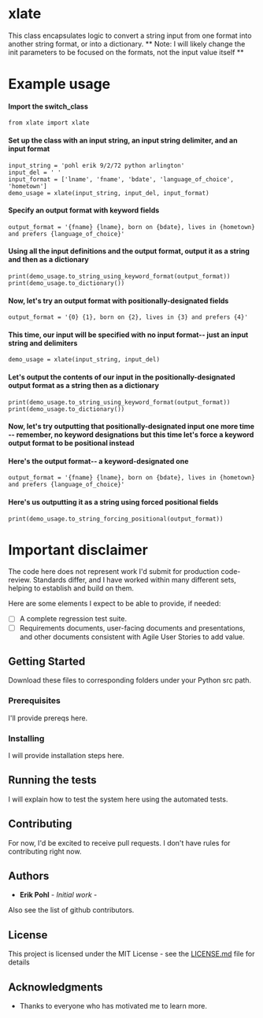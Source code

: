 # xlate


This class encapsulates logic to convert a string input from one format into another string format, or into a dictionary.
** Note: I will likely change the init parameters to be focused on the formats, not the input value itself **

# Example usage

#### Import the switch_class
```
from xlate import xlate
```

#### Set up the class with an input string, an input string delimiter, and an input format
```
input_string = 'pohl erik 9/2/72 python arlington'
input_del = ' '
input_format = ['lname', 'fname', 'bdate', 'language_of_choice', 'hometown']
demo_usage = xlate(input_string, input_del, input_format)
```

#### Specify an output format with keyword fields
````
output_format = '{fname} {lname}, born on {bdate}, lives in {hometown} and prefers {language_of_choice}'
````

#### Using all the input definitions and the output format, output it as a string and then as a dictionary
````
print(demo_usage.to_string_using_keyword_format(output_format))
print(demo_usage.to_dictionary())
````

#### Now, let's try an output format with positionally-designated fields
````
output_format = '{0} {1}, born on {2}, lives in {3} and prefers {4}'
````

#### This time, our input will be specified with no input format-- just an input string and delimiters
````
demo_usage = xlate(input_string, input_del)
````

#### Let's output the contents of our input in the positionally-designated output format as a string then as a dictionary
````
print(demo_usage.to_string_using_keyword_format(output_format))
print(demo_usage.to_dictionary())
````

#### Now, let's try outputting that positionally-designated input one more time -- remember, no keyword designations but this time let's force a keyword output format to be positional instead

#### Here's the output format-- a keyword-designated one
````
output_format = '{fname} {lname}, born on {bdate}, lives in {hometown} and prefers {language_of_choice}'
````

#### Here's us outputting it as a string using forced positional fields
````
print(demo_usage.to_string_forcing_positional(output_format))
````

# Important disclaimer

The code here does not represent work I'd submit for production code-review.  Standards differ, and I have worked within many different
sets, helping to establish and build on them.

Here are some elements I expect to be able to provide, if needed:

- [ ] A complete regression test suite.
- [ ] Requirements documents, user-facing documents and presentations, and other documents consistent with Agile User Stories to add value.

## Getting Started

Download these files to corresponding folders under your Python src path.

### Prerequisites

I'll provide prereqs here.

### Installing

I will provide installation steps here.

## Running the tests

I will explain how to test the system here using the automated tests.

## Contributing

For now, I'd be excited to receive pull requests.  I don't have rules for contributing right now.

## Authors

* **Erik Pohl** - *Initial work* - 

Also see the list of github contributors.

## License

This project is licensed under the MIT License - see the [LICENSE.md](LICENSE.md) file for details

## Acknowledgments

* Thanks to everyone who has motivated me to learn more.
